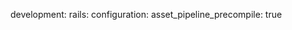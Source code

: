 <!-- layout:code post: asset-pipeline_manifest.yml -->


development:
    rails:
        configuration:
            asset&#95;pipeline&#95;precompile: true
